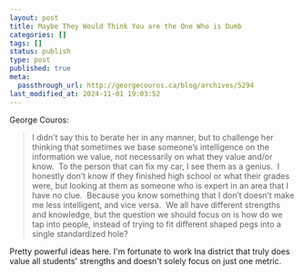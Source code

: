 ```yaml
---
layout: post
title: Maybe They Would Think You are the One Who is Dumb
categories: []
tags: []
status: publish
type: post
published: true
meta:
  passthrough_url: http://georgecouros.ca/blog/archives/5294
last_modified_at: 2024-11-01 19:03:52
---
```


George Couros:


>I didn’t say this to berate her in any manner, but to challenge her thinking that sometimes we base someone’s intelligence on the information we value, not necessarily on what they value and/or know.  To the person that can fix my car, I see them as a genius.  I honestly don’t know if they finished high school or what their grades were, but looking at them as someone who is expert in an area that I have no clue.  Because you know something that I don’t doesn’t make me less intelligent, and vice versa.  We all have different strengths and knowledge, but the question we should focus on is how do we tap into people, instead of trying to fit different shaped pegs into a single standardized hole?



Pretty powerful ideas here. I'm fortunate to work Ina district that truly does value all students' strengths and doesn't solely focus on just one metric.
